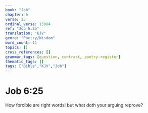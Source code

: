 ```yaml
---
book: "Job"
chapter: 6
verse: 25
ordinal_verse: 13004
ref: "Job 6:25"
translation: "KJV"
genre: "Poetry/Wisdom"
word_count: 11
topics: []
cross_references: []
grammar_tags: [question, contrast, poetry-register]
thematic_tags: []
tags: ["Bible","KJV","Job"]
---
```


# Job 6:25

How forcible are right words! but what doth your arguing reprove?
